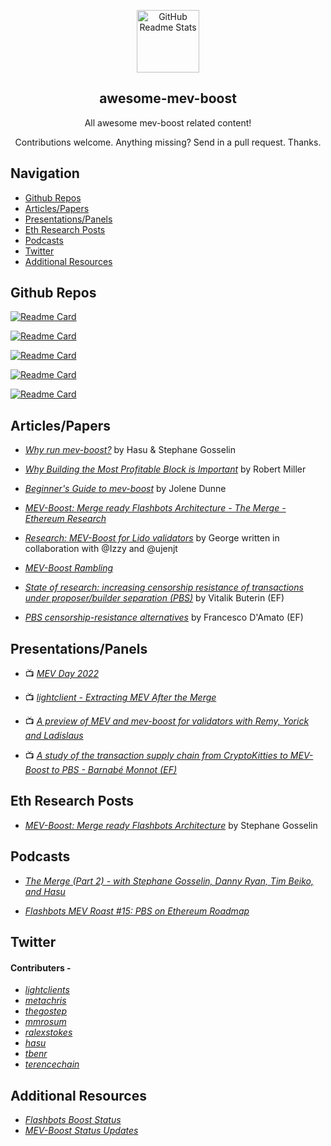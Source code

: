 <p align="center">
 <img width="100px" src="https://docs.flashbots.net/img/logo.png" align="center" alt="GitHub Readme Stats" />
 <h2 align="center">awesome-mev-boost</h2>
 <p align="center">All awesome mev-boost related content!</p>
 <p align="center">Contributions welcome. Anything missing? Send in a pull request. Thanks.</p>
</p>

## Navigation
- [Github Repos](#github-repos)
- [Articles/Papers](#articlespapers)
- [Presentations/Panels](#presentationspanels)
- [Eth Research Posts](#eth-research-posts)
- [Podcasts](#podcasts)
- [Twitter](#twitter)
- [Additional Resources](#additional-resources)

## Github Repos

<!-- <p align="center">
    <a href="https://github.com/flashbots/mev-boost">
    <img align="center" src="https://github-readme-stats.vercel.app/api/pin/?username=flashbots&repo=mev-boost&show_owner=true" />
    </a>
    <a href="https://github.com/0xpanoramix/flashbots-boost-status">
    <img align="center" src="https://github-readme-stats.vercel.app/api/pin/?username=0xpanoramix/flashbots-boost-status>
    </a>
    <a href="https://github.com/ralexstokes/mev-rs">
    <img align="center" src="https://github-readme-stats.vercel.app/api/pin/?username=ralexstokes&repo=mev-rs&show_owner=true"/>
    </a>
    <a href="https://github.com/protolambda/mergemock">
    <img align="center" src="https://github-readme-stats.vercel.app/api/pin/?username=protolambda&repo=mergemock&show_owner=true"/>
    </a>
    <a href="https://github.com/flashbots/flashbots-data-transparency">
    <img align="center" src="https://github-readme-stats.vercel.app/api/pin/?username=flashbots&repo=flashbots-data-transparency&show_owner=true"/>
    </a>
</p> -->

[![Readme Card](https://github-readme-stats.vercel.app/api/pin/?username=flashbots&repo=mev-boost&show_owner=true)](https://github.com/flashbots/mev-boost)

[![Readme Card](https://github-readme-stats.vercel.app/api/pin/?username=0xpanoramix&repo=flashbots-boost-status&show_owner=true)](https://github.com/0xpanoramix/flashbots-boost-status)

[![Readme Card](https://github-readme-stats.vercel.app/api/pin/?username=ralexstokes&repo=mev-rs&show_owner=true)](https://github.com/ralexstokes/mev-rs)

[![Readme Card](https://github-readme-stats.vercel.app/api/pin/?username=protolambda&repo=mergemock&show_owner=true)](https://github.com/protolambda/mergemock)

[![Readme Card](https://github-readme-stats.vercel.app/api/pin/?username=flashbots&repo=flashbots-data-transparency&show_owner=true)](https://github.com/flashbots/flashbots-data-transparency)


## Articles/Papers
-  *[Why run mev-boost?](https://writings.flashbots.net/writings/why-run-mevboost/ "MEV-Boost")* by Hasu & Stephane Gosselin

- *[Why Building the Most Profitable Block is Important](https://writings.flashbots.net/writings/on-the-most-profitable-block/)* by Robert Miller 

- *[Beginner's Guide to mev-boost](https://writings.flashbots.net/writings/beginners-guide-mevboost/)* by Jolene Dunne

- *[MEV-Boost: Merge ready Flashbots Architecture - The Merge - Ethereum Research](https://hackmd.io/@manifold/S1jRmGIPF)*

- *[Research: MEV-Boost for Lido validators](https://research.lido.fi/t/research-mev-boost-for-lido-validators/2333)* by George written in collaboration with @Izzy and @ujenjt

- *[MEV-Boost Rambling](https://femboy.capital/MEV-Boost)*

- *[State of research: increasing censorship resistance of transactions under proposer/builder separation (PBS)](https://notes.ethereum.org/@vbuterin/pbs_censorship_resistance)* by Vitalik Buterin (EF)

- *[PBS censorship-resistance alternatives](https://notes.ethereum.org/@fradamt/H1TsYRfJc)* by Francesco D'Amato (EF)

## Presentations/Panels
- :tv: *[MEV Day 2022](https://www.youtube.com/playlist?list=PLRHMe0bxkuel3w3C7P_WVvp9ShLi3HKRI)*

- :tv: *[lightclient - Extracting MEV After the Merge](https://www.youtube.com/watch?v=ci7pLez8eDk&t=429s)*

- :tv: *[A preview of MEV and mev-boost for validators with Remy, Yorick and Ladislaus](https://www.youtube.com/watch?v=sZYJiLxp9ow)*

- :tv: *[A study of the transaction supply chain from CryptoKitties to MEV-Boost to PBS - Barnabé Monnot (EF)](https://www.youtube.com/watch?v=jQjBNbEv9Mg)*


## Eth Research Posts
- *[MEV-Boost: Merge ready Flashbots Architecture](https://ethresear.ch/t/mev-boost-merge-ready-flashbots-architecture/11177)* by Stephane Gosselin

## Podcasts
- *[The Merge (Part 2) - with Stephane Gosselin, Danny Ryan, Tim Beiko, and Hasu ](https://www.youtube.com/watch?v=8UPFwKyaQOE)*

- *[Flashbots MEV Roast #15: PBS on Ethereum Roadmap](https://www.youtube.com/watch?v=8mcm-jT2nq4)*

## Twitter 
   #### Contributers - 
   - *[lightclients](https://twitter.com/lightclients)*
   - *[metachris](https://twitter.com/metachris)*
   - *[thegostep](https://twitter.com/thegostep)*
   - *[mmrosum](https://twitter.com/mmrosum)*
   - *[ralexstokes](https://twitter.com/ralexstokes)*
   - *[hasu](https://twitter.com/hasufl)*
   - *[tbenr](https://twitter.com/tbenr?lang=en)*
   - *[terencechain](https://twitter.com/terencechain)*

## Additional Resources
- *[Flashbots Boost Status](https://0xpanoramix.github.io/flashbots-boost-status/)*
- *[MEV-Boost Status Updates](https://flashbots.notion.site/4e457127e2f54a81816c6058b77739af?v=d4c86104f2124f30b4ad123b52704589)*
